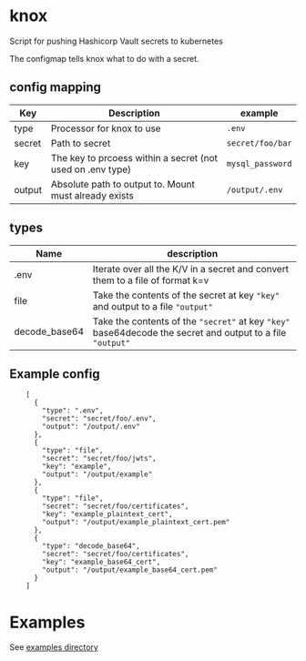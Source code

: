 # knox
Script for pushing Hashicorp Vault secrets to kubernetes


The configmap tells knox what to do with a secret.

## config mapping
| Key | Description | example
| --- | --- | --- |
| type | Processor for knox to use | ` .env ` |
| secret | Path to secret | ` secret/foo/bar ` |
| key | The key to prcoess within a secret (not used on .env type) | ` mysql_password ` |
| output | Absolute path to output to. Mount must already exists | ` /output/.env ` |

## types

| Name | description |
| --- | --- |
| .env | Iterate over all the K/V in a secret and convert them to a file of format k=v |
| file | Take the contents of the secret at key ` "key" ` and output to a file ` "output" ` |
| decode_base64 | Take the contents of the ` "secret" ` at key ` "key" ` base64decode the secret and output to a file ` "output" ` |

## Example config
```
    [
      {
        "type": ".env",
        "secret": "secret/foo/.env",
        "output": "/output/.env"
      },
      {
        "type": "file",
        "secret": "secret/foo/jwts",
        "key": "example",
        "output": "/output/example"
      },
      {
        "type": "file",
        "secret": "secret/foo/certificates",
        "key": "example_plaintext_cert",
        "output": "/output/example_plaintext_cert.pem"
      },
      {
        "type": "decode_base64",
        "secret": "secret/foo/certificates",
        "key": "example_base64_cert",
        "output": "/output/example_base64_cert.pem"
      }
    ]
```

# Examples
See [examples directory](examples/)
